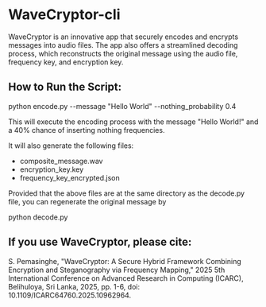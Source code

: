 # WaveCryptor-cli
WaveCryptor is an innovative app that securely encodes and encrypts messages into audio files. The app also offers a streamlined decoding process, which reconstructs the original message using the audio file, frequency key, and encryption key.

## How to Run the Script:
python encode.py --message "Hello World" --nothing_probability 0.4

This will execute the encoding process with the message "Hello World!" and a 40% chance of inserting nothing frequencies.

It will also generate the following files: 

- composite_message.wav
- encryption_key.key
- frequency_key_encrypted.json

Provided that the above files are at the same directory as the decode.py file, you can regenerate the original message by 

python decode.py

## If you use WaveCryptor, please cite:

S. Pemasinghe, "WaveCryptor: A Secure Hybrid Framework Combining Encryption and Steganography via Frequency Mapping," 2025 5th International Conference on Advanced Research in Computing (ICARC), Belihuloya, Sri Lanka, 2025, pp. 1-6, doi: 10.1109/ICARC64760.2025.10962964.
